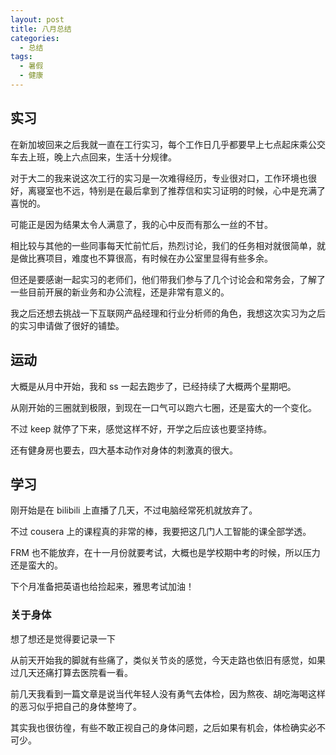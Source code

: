 ```yaml
---
layout: post
title: 八月总结
categories: 
  - 总结
tags:
  - 暑假
  - 健康
---
```


## 实习

在新加坡回来之后我就一直在工行实习，每个工作日几乎都要早上七点起床乘公交车去上班，晚上六点回来，生活十分规律。

对于大二的我来说这次工行的实习是一次难得经历，专业很对口，工作环境也很好，离寝室也不远，特别是在最后拿到了推荐信和实习证明的时候，心中是充满了喜悦的。

可能正是因为结果太令人满意了，我的心中反而有那么一丝的不甘。

相比较与其他的一些同事每天忙前忙后，热烈讨论，我们的任务相对就很简单，就是做比赛项目，难度也不算很高，有时候在办公室里显得有些多余。

但还是要感谢一起实习的老师们，他们带我们参与了几个讨论会和常务会，了解了一些目前开展的新业务和办公流程，还是非常有意义的。

我之后还想去挑战一下互联网产品经理和行业分析师的角色，我想这次实习为之后的实习申请做了很好的铺垫。

## 运动

大概是从月中开始，我和 ss 一起去跑步了，已经持续了大概两个星期吧。

从刚开始的三圈就到极限，到现在一口气可以跑六七圈，还是蛮大的一个变化。

不过 keep 就停了下来，感觉这样不好，开学之后应该也要坚持练。

还有健身房也要去，四大基本动作对身体的刺激真的很大。

## 学习

刚开始是在 bilibili 上直播了几天，不过电脑经常死机就放弃了。

不过 cousera 上的课程真的非常的棒，我要把这几门人工智能的课全部学透。

FRM 也不能放弃，在十一月份就要考试，大概也是学校期中考的时候，所以压力还是蛮大的。

下个月准备把英语也给捡起来，雅思考试加油！

### 关于身体

想了想还是觉得要记录一下

从前天开始我的脚就有些痛了，类似关节炎的感觉，今天走路也依旧有感觉，如果过几天还痛打算去医院看一看。

前几天我看到一篇文章是说当代年轻人没有勇气去体检，因为熬夜、胡吃海喝这样的恶习似乎把自己的身体整垮了。

其实我也很彷徨，有些不敢正视自己的身体问题，之后如果有机会，体检确实必不可少。


